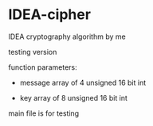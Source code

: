 IDEA-cipher
===========

IDEA cryptography algorithm by me


testing version

function parameters:

- message array of 4 unsigned 16 bit int

- key array of 8 unsigned 16 bit int

main file is for testing

